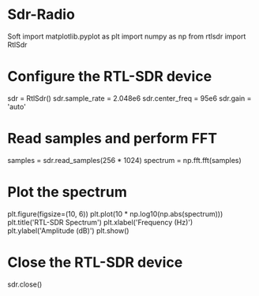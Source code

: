# Sdr-Radio
Soft
import matplotlib.pyplot as plt
import numpy as np
from rtlsdr import RtlSdr

# Configure the RTL-SDR device
sdr = RtlSdr()
sdr.sample_rate = 2.048e6
sdr.center_freq = 95e6
sdr.gain = 'auto'

# Read samples and perform FFT
samples = sdr.read_samples(256 * 1024)
spectrum = np.fft.fft(samples)

# Plot the spectrum
plt.figure(figsize=(10, 6))
plt.plot(10 * np.log10(np.abs(spectrum)))
plt.title('RTL-SDR Spectrum')
plt.xlabel('Frequency (Hz)')
plt.ylabel('Amplitude (dB)')
plt.show()

# Close the RTL-SDR device
sdr.close()
